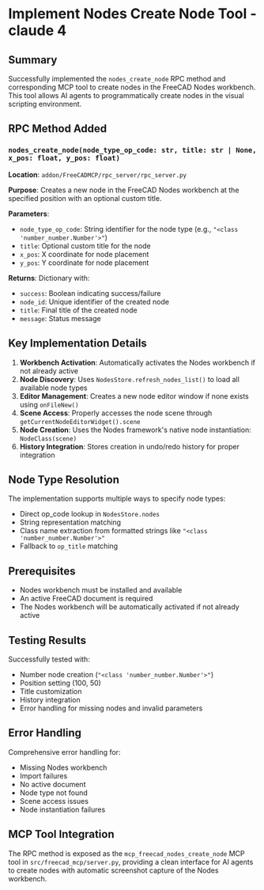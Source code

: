 # Implement Nodes Create Node Tool - claude 4

## Summary

Successfully implemented the `nodes_create_node` RPC method and corresponding MCP tool to create nodes in the FreeCAD Nodes workbench. This tool allows AI agents to programmatically create nodes in the visual scripting environment.

## RPC Method Added

### `nodes_create_node(node_type_op_code: str, title: str | None, x_pos: float, y_pos: float)`

**Location**: `addon/FreeCADMCP/rpc_server/rpc_server.py`

**Purpose**: Creates a new node in the FreeCAD Nodes workbench at the specified position with an optional custom title.

**Parameters**:
- `node_type_op_code`: String identifier for the node type (e.g., `"<class 'number_number.Number'>"`)
- `title`: Optional custom title for the node
- `x_pos`: X coordinate for node placement
- `y_pos`: Y coordinate for node placement

**Returns**: Dictionary with:
- `success`: Boolean indicating success/failure
- `node_id`: Unique identifier of the created node
- `title`: Final title of the created node
- `message`: Status message

## Key Implementation Details

1. **Workbench Activation**: Automatically activates the Nodes workbench if not already active
2. **Node Discovery**: Uses `NodesStore.refresh_nodes_list()` to load all available node types
3. **Editor Management**: Creates a new node editor window if none exists using `onFileNew()`
4. **Scene Access**: Properly accesses the node scene through `getCurrentNodeEditorWidget().scene`
5. **Node Creation**: Uses the Nodes framework's native node instantiation: `NodeClass(scene)`
6. **History Integration**: Stores creation in undo/redo history for proper integration

## Node Type Resolution

The implementation supports multiple ways to specify node types:
- Direct op_code lookup in `NodesStore.nodes`
- String representation matching
- Class name extraction from formatted strings like `"<class 'number_number.Number'>"`
- Fallback to `op_title` matching

## Prerequisites

- Nodes workbench must be installed and available
- An active FreeCAD document is required
- The Nodes workbench will be automatically activated if not already active

## Testing Results

Successfully tested with:
- Number node creation (`"<class 'number_number.Number'>"`)
- Position setting (100, 50)
- Title customization
- History integration
- Error handling for missing nodes and invalid parameters

## Error Handling

Comprehensive error handling for:
- Missing Nodes workbench
- Import failures
- No active document
- Node type not found
- Scene access issues
- Node instantiation failures

## MCP Tool Integration

The RPC method is exposed as the `mcp_freecad_nodes_create_node` MCP tool in `src/freecad_mcp/server.py`, providing a clean interface for AI agents to create nodes with automatic screenshot capture of the Nodes workbench. 
